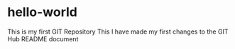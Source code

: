 # hello-world
This is my first GIT Repository
This I have made my first changes to the GIT Hub README document

